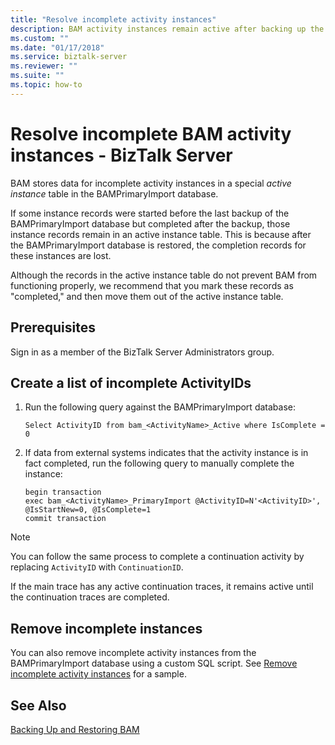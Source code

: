 ```yaml
---
title: "Resolve incomplete activity instances"
description: BAM activity instances remain active after backing up the BAMPrimaryImport database in BizTalk Server
ms.custom: ""
ms.date: "01/17/2018"
ms.service: biztalk-server
ms.reviewer: ""
ms.suite: ""
ms.topic: how-to
---
```

# Resolve incomplete BAM activity instances - BizTalk Server
BAM stores data for incomplete activity instances in a special *active instance* table in the BAMPrimaryImport database.  
  
 If some instance records were started before the last backup of the BAMPrimaryImport database but completed after the backup, those instance records remain in an active instance table. This is because after the BAMPrimaryImport database is restored, the completion records for these instances are lost.  
  
 Although the records in the active instance table do not prevent BAM from functioning properly, we recommend that you mark these records as "completed," and then move them out of the active instance table.  
  
## Prerequisites  
Sign in as a member of the BizTalk Server Administrators group.  
  
## Create a list of incomplete ActivityIDs 
  
1.  Run the following query against the BAMPrimaryImport database:  
  
    ```  
    Select ActivityID from bam_<ActivityName>_Active where IsComplete = 0  
    ```  
  
2.  If data from external systems indicates that the activity instance is in fact completed, run the following query to manually complete the instance:  
  
    ```  
    begin transaction
    exec bam_<ActivityName>_PrimaryImport @ActivityID=N'<ActivityID>', @IsStartNew=0, @IsComplete=1  
    commit transaction
    ```  
  
> [!NOTE]
>  You can follow the same process to complete a continuation activity by replacing `ActivityID` with `ContinuationID`.  
> 
>  If the main trace has any active continuation traces, it remains active until the continuation traces are completed.  

## Remove incomplete instances
You can also remove incomplete activity instances from the BAMPrimaryImport database using a custom SQL script. See [Remove incomplete activity instances](how-to-remove-incomplete-activity-instances.md) for a sample.

## See Also  
 [Backing Up and Restoring BAM](../core/backing-up-and-restoring-bam.md)
